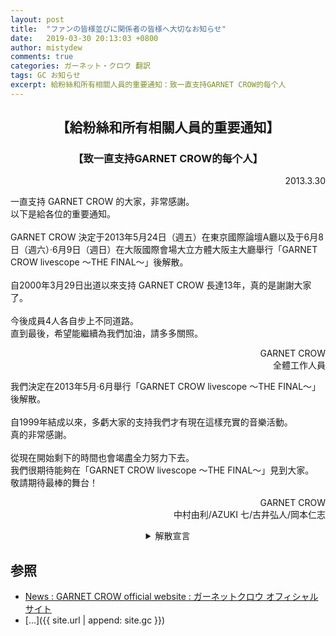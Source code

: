 ```yaml
---
layout: post
title:  "ファンの皆様並びに関係者の皆様へ大切なお知らせ"
date:   2019-03-30 20:13:03 +0800
author: mistydew
comments: true
categories: ガーネット・クロウ 翻訳
tags: GC お知らせ
excerpt: 給粉絲和所有相關人員的重要通知：致一直支持GARNET CROW的每个人
---
```

<h2 align="center">【給粉絲和所有相關人員的重要通知】</h2>
<h3 align="center">【致一直支持GARNET CROW的每个人】</h3>
<p align="right">2013.3.30</p>
<p>
一直支持 GARNET CROW 的大家，非常感謝。<br>
以下是給各位的重要通知。<br>
<br>
GARNET CROW 決定于2013年5月24日（週五）在東京國際論壇A廳以及于6月8日（週六）·6月9日（週日）在大阪國際會場大立方體大阪主大廳舉行「GARNET CROW livescope 〜THE FINAL〜」後解散。<br>
<br>
自2000年3月29日出道以來支持 GARNET CROW 長達13年，真的是謝謝大家了。<br>
<br>
今後成員4人各自步上不同道路。<br>
直到最後，希望能繼續為我們加油，請多多關照。
</p>
<p align="right">
GARNET CROW<br>
全體工作人員
</p>
<p>
我們決定在2013年5月·6月舉行「GARNET CROW livescope 〜THE FINAL〜」後解散。<br>
<br>
自1999年結成以來，多虧大家的支持我們才有現在這樣充實的音樂活動。<br>
真的非常感謝。<br>
<br>
從現在開始剩下的時間也會竭盡全力努力下去。<br>
我們很期待能夠在「GARNET CROW livescope 〜THE FINAL〜」見到大家。<br>
敬請期待最棒的舞台！
</p>
<p align="right">
GARNET CROW<br>
中村由利/AZUKI 七/古井弘人/岡本仁志
</p>

<details>
<summary align="center">解散宣言</summary>
<p align="right">2013.3.30 (土)</p>
<p>
皆さん、今日は本当にどうもありがとうございました！<br>
ここで、私たちから皆さんへ大切なお知らせがございます。<br>
私たちは次の東京、そして大阪にライブを思って解散します。<br>
<br>
GARNET CROWとして、全てのことを出し切りました。<br>
13年という長きにわたり応援してくださって、本当に皆さんどうもありがとうございました！<br>
<br>
今は皆様への感謝と達成感でいっぱいです。<br>
でもまだまだ、最後のライブまで全力で頑張りますので、ラストライブもぜひ皆さん私たちを応援しに来てください、よろしくお願いします！<br>
<br>
ラストライブは皆さんと一緒に楽しく盛り上げりたいと思いますので、皆さんぜひ遊びに来てくれますか！<br>
盛り上げてくれますか！<br>
楽しみましょう！<br>
どうもありがとうございました！
</p>
<blockquote>
<p>
各位，今天真的是非常感謝！<br>
在這裡，我們有一個重要的通知要告訴大家。<br>
我們想在下次的東京，然後是大阪的演唱會後解散。<br>
<br>
作為 GARNET CROW，已經拿出了所有。<br>
13年來一直支持我們，真的非常感謝大家！<br>
<br>
現在對大家的感謝和成就感滿滿的。<br>
但是還是，直到最後的演唱會都要全力以赴，所以最後的演唱會也請大家一定來支持我們，請多多關照！<br>
<br>
最後的演唱會想和大家一起快樂地熱情高漲，各位一定要來玩！<br>
氣氛能高漲起來嗎！<br>
一起享受吧！<br>
非常感謝！
</p>
</blockquote>
<p align="right">
中村由利 in<br>
TOKYO DOME CITY HALL
</p>
</details>

## 参照
* [News : GARNET CROW official website : ガーネットクロウ オフィシャルサイト](http://www.garnetcrow.com/message/index.html)
* [...]({{ site.url | append: site.gc }})
